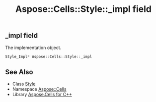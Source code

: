 ﻿---
title: Aspose::Cells::Style::_impl field
linktitle: _impl
second_title: Aspose.Cells for C++ API Reference
description: 'Aspose::Cells::Style::_impl field. The implementation object in C++.'
type: docs
weight: 8000
url: /cpp/aspose.cells/style/_impl/
---
## _impl field


The implementation object.

```cpp
Style_Impl* Aspose::Cells::Style::_impl
```

## See Also

* Class [Style](../)
* Namespace [Aspose::Cells](../../)
* Library [Aspose.Cells for C++](../../../)
